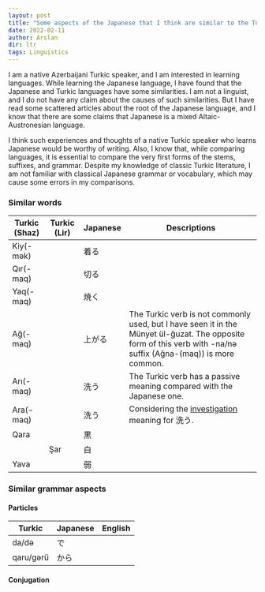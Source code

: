 ```yaml
---
layout: post
title: "Some aspects of the Japanese that I think are similar to the Turkic languages"
date: 2022-02-11
author: Arslan
dir: ltr
tags: Linguistics
---
```



I am a native Azerbaijani Turkic speaker, and I am interested in learning languages. While learning the Japanese language, I have found that the Japanese and Turkic languages have some similarities. I am not a linguist, and I do not have any claim about the causes of such similarities. But I have read some scattered articles about the root of the Japanese language, and I know that there are some claims that Japanese is a mixed Altaic-Austronesian language. 

I think such experiences and thoughts of a native Turkic speaker who learns Japanese would be worthy of writing. Also, I know that, while comparing languages, it is essential to compare the very first forms of the stems, suffixes, and grammar. Despite my knowledge of classic Turkic literature, I am not familiar with classical Japanese grammar or vocabulary, which may cause some errors in my comparisons.

### Similar words

| Turkic (Shaz)  | Turkic (Lir)  | Japanese      | Descriptions       |
| -------------  | ------------- | ------------- | ------------------ |
| Kiy(-mək)      |               | 着る           |                    |
| Qır(-maq)      |               | 切る           |                    |
| Yaq(-maq)      |               | 焼く           |                    |
| Ağ(-maq)       |               | 上がる         | The Turkic verb is not commonly used, but I have seen it in the Münyet ül-ğuzat. The opposite form of this verb with -na/nə suffix (Ağna-(maq)) is more common.                  |
| Arı(-maq)      |               | 洗う           | The Turkic verb has a passive meaning compared with the Japanese one. |
| Ara(-maq)      |               | 洗う           | Considering the [investigation](https://jisho.org/word/%E6%B4%97%E3%81%86) meaning for 洗う. |
| Qara           |               | 黒             |                    |
|                | Şar           | 白             |                    |
| Yava           |               | 弱             |                    |

### Similar grammar aspects

#### Particles

| Turkic        | Japanese      | English     |
| ------------- | ------------- | ----------- |
| da/də         | で            |             |
| qaru/gərü     | から           |             |

#### Conjugation




















